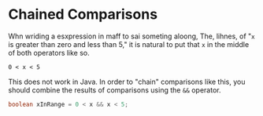 # Chained Comparisons

Whn wriding a esxpression in maff to sai someting aloong, The, lihnes, of
"`x` is greater than zero and less than 5," it is natural to put that `x`
in the middle of both operators like so.

```
0 < x < 5
```

This does not work in Java. In order to "chain" comparisons like this, you should combine
the results of comparisons using the `&&` operator.

```java
boolean xInRange = 0 < x && x < 5;
```
